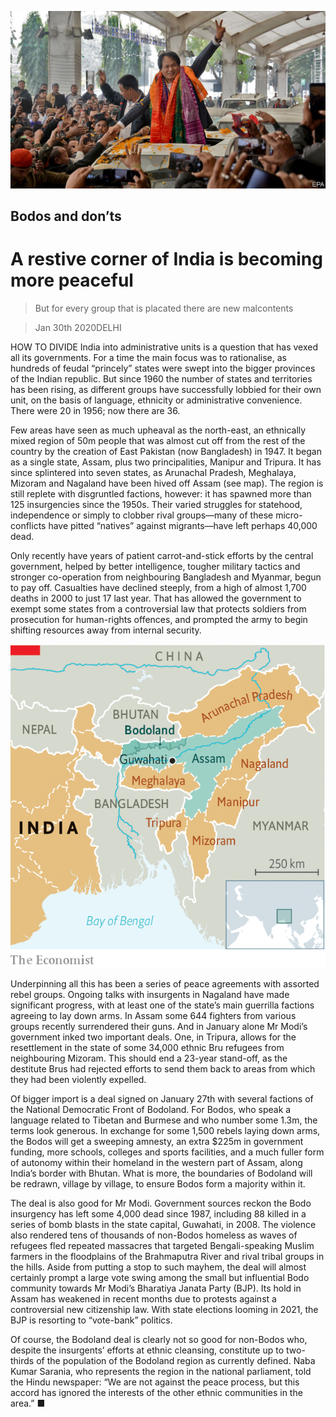 ![](./images/20200201_ASP002.jpg)

## Bodos and don’ts

# A restive corner of India is becoming more peaceful

> But for every group that is placated there are new malcontents

> Jan 30th 2020DELHI

HOW TO DIVIDE India into administrative units is a question that has vexed all its governments. For a time the main focus was to rationalise, as hundreds of feudal “princely” states were swept into the bigger provinces of the Indian republic. But since 1960 the number of states and territories has been rising, as different groups have successfully lobbied for their own unit, on the basis of language, ethnicity or administrative convenience. There were 20 in 1956; now there are 36.

Few areas have seen as much upheaval as the north-east, an ethnically mixed region of 50m people that was almost cut off from the rest of the country by the creation of East Pakistan (now Bangladesh) in 1947. It began as a single state, Assam, plus two principalities, Manipur and Tripura. It has since splintered into seven states, as Arunachal Pradesh, Meghalaya, Mizoram and Nagaland have been hived off Assam (see map). The region is still replete with disgruntled factions, however: it has spawned more than 125 insurgencies since the 1950s. Their varied struggles for statehood, independence or simply to clobber rival groups—many of these micro-conflicts have pitted “natives” against migrants—have left perhaps 40,000 dead.

Only recently have years of patient carrot-and-stick efforts by the central government, helped by better intelligence, tougher military tactics and stronger co-operation from neighbouring Bangladesh and Myanmar, begun to pay off. Casualties have declined steeply, from a high of almost 1,700 deaths in 2000 to just 17 last year. That has allowed the government to exempt some states from a controversial law that protects soldiers from prosecution for human-rights offences, and prompted the army to begin shifting resources away from internal security.

![](./images/20200201_ASM949.png)

Underpinning all this has been a series of peace agreements with assorted rebel groups. Ongoing talks with insurgents in Nagaland have made significant progress, with at least one of the state’s main guerrilla factions agreeing to lay down arms. In Assam some 644 fighters from various groups recently surrendered their guns. And in January alone Mr Modi’s government inked two important deals. One, in Tripura, allows for the resettlement in the state of some 34,000 ethnic Bru refugees from neighbouring Mizoram. This should end a 23-year stand-off, as the destitute Brus had rejected efforts to send them back to areas from which they had been violently expelled.

Of bigger import is a deal signed on January 27th with several factions of the National Democratic Front of Bodoland. For Bodos, who speak a language related to Tibetan and Burmese and who number some 1.3m, the terms look generous. In exchange for some 1,500 rebels laying down arms, the Bodos will get a sweeping amnesty, an extra $225m in government funding, more schools, colleges and sports facilities, and a much fuller form of autonomy within their homeland in the western part of Assam, along India’s border with Bhutan. What is more, the boundaries of Bodoland will be redrawn, village by village, to ensure Bodos form a majority within it.

The deal is also good for Mr Modi. Government sources reckon the Bodo insurgency has left some 4,000 dead since 1987, including 88 killed in a series of bomb blasts in the state capital, Guwahati, in 2008. The violence also rendered tens of thousands of non-Bodos homeless as waves of refugees fled repeated massacres that targeted Bengali-speaking Muslim farmers in the floodplains of the Brahmaputra River and rival tribal groups in the hills. Aside from putting a stop to such mayhem, the deal will almost certainly prompt a large vote swing among the small but influential Bodo community towards Mr Modi’s Bharatiya Janata Party (BJP). Its hold in Assam has weakened in recent months due to protests against a controversial new citizenship law. With state elections looming in 2021, the BJP is resorting to “vote-bank” politics.

Of course, the Bodoland deal is clearly not so good for non-Bodos who, despite the insurgents’ efforts at ethnic cleansing, constitute up to two-thirds of the population of the Bodoland region as currently defined. Naba Kumar Sarania, who represents the region in the national parliament, told the Hindu newspaper: “We are not against the peace process, but this accord has ignored the interests of the other ethnic communities in the area.” ■